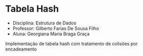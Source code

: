 # Tabela Hash  
- Disciplina: Estrutura de Dados  
- Professor:  Gilberto Farias De Sousa Filho  
- Aluna: Georgiana Maria Braga Graça

Implementação de tabela hash com tratamento de colisões por encadeamento
